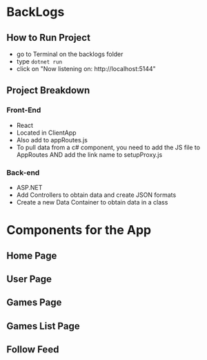 # BackLogs
## How to Run Project
* go to Terminal on the backlogs folder
* type ```dotnet run```
* click on "Now listening on: http://localhost:5144"

## Project Breakdown
### Front-End
* React
* Located in ClientApp
* Also add to appRoutes.js
* To pull data from a c# component, you need to add the JS file to AppRoutes AND add the link name to setupProxy.js

### Back-end
* ASP.NET
* Add Controllers to obtain data and create JSON formats
* Create a new Data Container to obtain data in a class

# Components for the App
## Home Page

## User Page

## Games Page

## Games List Page

## Follow Feed

